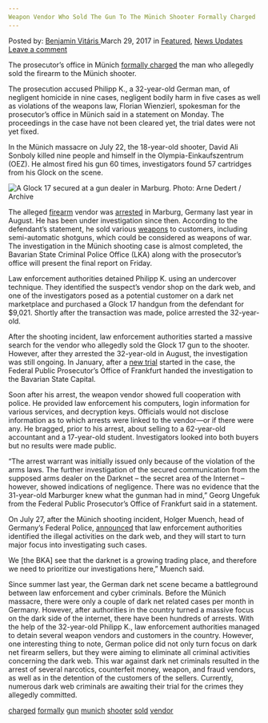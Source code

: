 ```yaml
---
Weapon Vendor Who Sold The Gun To The Münich Shooter Formally Charged
---
```

<article class="post-listing post-18869 post type-post status-publish format-standard has-post-thumbnail hentry 
 tag-charged tag-formally tag-gun tag-munich tag-shooter  tag-vendor tag-weapon">
<div class="post-inner">
<span>Posted by: <a href="https://www.deepdotweb.com/author/benjaminvi/" title="">Benjamin Vitáris </a></span>
<span>March 29, 2017</span>
<span>in <a href="https://www.deepdotweb.com/category/deepdot-news/" rel="category tag">Featured</a>, <a href="https://www.deepdotweb.com/category/news-updates/" rel="category tag">News Updates</a></span>
<span><a href="https://www.deepdotweb.com/2017/03/29/weapon-vendor-sold-gun-munich-shooter-formally-charged/#respond">Leave a comment</a></span>


<p>The prosecutor’s office in Münich <a href="http://www.ksta.de/nach-amoklauf-in-muenchen--anklage-gegen-waffenverkaeufer-26188332">formally charged</a> the man who allegedly sold the firearm to the Münich shooter.</p>
<p>The prosecution accused Philipp K., a 32-year-old German man, of negligent homicide in nine cases, negligent bodily harm in five cases as well as violations of the weapons law, Florian Wienzierl, spokesman for the prosecutor’s office in Münich said in a statement on Monday. The proceedings in the case have not been cleared yet, the trial dates were not yet fixed.</p>
<p>In the Münich massacre on July 22, the 18-year-old shooter, David Ali Sonboly killed nine people and himself in the Olympia-Einkaufszentrum (OEZ). He almost fired his gun 60 times, investigators found 57 cartridges from his Glock on the scene.</p>
<p><img class="wp-image-18877 aligncenter" src="/imgs/2017/03/a-glock-17-secured-at-a-gun-dealer-in-marburg-pho.jpeg" alt="A Glock 17 secured at a gun dealer in Marburg. Photo: Arne Dedert / Archive" srcset="/imgs/2017/03/a-glock-17-secured-at-a-gun-dealer-in-marburg-pho.jpeg 800w, /imgs/2017/03/a-glock-17-secured-at-a-gun-dealer-in-marburg-pho-300x150.jpeg 300w, /imgs/2017/03/a-glock-17-secured-at-a-gun-dealer-in-marburg-pho-660x330.jpeg 660w" sizes="(max-width: 800px) 100vw, 800px" /></p>
<p>The alleged <a href="https://www.deepdotweb.com/tag/firearm/">firearm</a> vendor was <a href="https://www.deepdotweb.com/2016/08/25/german-dnm-vendor-arrested-selling-glock-munich-shooter/">arrested</a> in Marburg, Germany last year in August. He has been under investigation since then. According to the defendant’s statement, he sold various <a href="https://www.deepdotweb.com/tag/weapon/">weapons</a> to customers, including semi-automatic shotguns, which could be considered as weapons of war. The investigation in the Münich shooting case is almost completed, the Bavarian State Criminal Police Office (LKA) along with the prosecutor’s office will present the final report on Friday.</p>
<p>Law enforcement authorities detained Philipp K. using an undercover technique. They identified the suspect’s vendor shop on the dark web, and one of the investigators posed as a potential customer on a dark net marketplace and purchased a Glock 17 handgun from the defendant for $9,021. Shortly after the transaction was made, police arrested the 32-year-old.</p>
<p>After the shooting incident, law enforcement authorities started a massive search for the vendor who allegedly sold the Glock 17 gun to the shooter. However, after they arrested the 32-year-old in August, the investigation was still ongoing. In January, after a <a href="https://www.deepdotweb.com/2017/01/26/firearm-vendor-involved-munich-shooting-now-stands-trial-bavarian-state-capital/">new trial</a> started in the case, the Federal Public Prosecutor’s Office of Frankfurt handed the investigation to the Bavarian State Capital.</p>
<p>Soon after his arrest, the weapon vendor showed full cooperation with police. He provided law enforcement his computers, login information for various services, and decryption keys. Officials would not disclose information as to which arrests were linked to the vendor—or if there were any. He bragged, prior to his arrest, about selling to a 62-year-old accountant and a 17-year-old student. Investigators looked into both buyers but no results were made public.</p>
<p>“The arrest warrant was initially issued only because of the violation of the arms laws. The further investigation of the secured communication from the supposed arms dealer on the Darknet – the secret area of the Internet – however, showed indications of negligence. There was no evidence that the 31-year-old Marburger knew what the gunman had in mind,” Georg Ungefuk from the Federal Public Prosecutor’s Office of Frankfurt said in a statement.</p>
<p>On July 27, after the Münich shooting incident, Holger Muench, head of Germany’s Federal Police, <a href="https://www.deepdotweb.com/2016/07/31/german-police-start-focusing-darknet-crimes-munich-shooting/">announced</a> that law enforcement authorities identified the illegal activities on the dark web, and they will start to turn major focus into investigating such cases.</p>
<p>We [the BKA] see that the darknet is a growing trading place, and therefore we need to prioritize our investigations here,” Muench said.</p>
<p><a id="post-18869-_gjdgxs"></a> Since summer last year, the German dark net scene became a battleground between law enforcement and cyber criminals. Before the Münich massacre, there were only a couple of dark net related cases per month in Germany. However, after authorities in the country turned a massive focus on the dark side of the internet, there have been hundreds of arrests. With the help of the 32-year-old Philipp K., law enforcement authorities managed to detain several weapon vendors and customers in the country. However, one interesting thing to note, German police did not only turn focus on dark net firearm sellers, but they were aiming to eliminate all criminal activities concerning the dark web. This war against dark net criminals resulted in the arrest of several narcotics, counterfeit money, weapon, and fraud vendors, as well as in the detention of the customers of the sellers. Currently, numerous dark web criminals are awaiting their trial for the crimes they allegedly committed.</p>
</div>
<a href="https://www.deepdotweb.com/tag/charged/" rel="tag">charged</a> <a href="https://www.deepdotweb.com/tag/formally/" rel="tag">formally</a> <a href="https://www.deepdotweb.com/tag/gun/" rel="tag">gun</a> <a href="https://www.deepdotweb.com/tag/munich/" rel="tag">munich</a> <a href="https://www.deepdotweb.com/tag/shooter/" rel="tag">shooter</a> <a href="https://www.deepdotweb.com/tag/sold/" rel="tag">sold</a> <a href="https://www.deepdotweb.com/tag/vendor/" rel="tag">vendor</a> </span> <span style="display:none" class="updated">2017-03-29<a href="https://www.deepdotweb.com/author/benjaminvi/" title="Posts by Benjamin Vitáris" rel="author">Benjamin Vitáris</a></strong></div>
</div>
</article>

